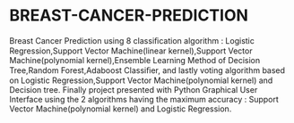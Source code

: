 # BREAST-CANCER-PREDICTION
Breast Cancer Prediction using 8 classiﬁcation algorithm : Logistic Regression,Support Vector Machine(linear kernel),Support Vector Machine(polynomial kernel),Ensemble Learning Method of Decision Tree,Random Forest,Adaboost Classiﬁer, and lastly voting algorithm based on Logistic Regression,Support Vector Machine(polynomial kernel) and Decision tree. Finally project presented with Python Graphical User Interface using the 2 algorithms having the maximum accuracy : Support Vector Machine(polynomial kernel) and Logistic Regression.
